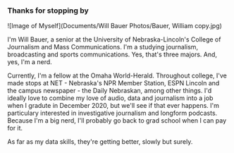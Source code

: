 ### Thanks for stopping by

![Image of Myself](Documents/Will Bauer Photos/Bauer, William copy.jpg)

I'm Will Bauer, a senior at the University of Nebraska-Lincoln's College of Journalism and Mass Communications. I'm a studying journalism, broadcasting and sports communications. Yes, that's three majors. And, yes, I'm a nerd. 

Currently, I'm a fellow at the Omaha World-Herald. Throughout college, I've made stops at NET - Nebraska's NPR Member Station, ESPN Lincoln and the campus newspaper - the Daily Nebraskan, among other things. I'd ideally love to combine my love of audio, data and journalism into a job when I gradute in December 2020, but we'll see if that ever happens. I'm particulary interested in investigative journalism and longform podcasts. Because I'm a big nerd, I'll probably go back to grad school when I can pay for it. 

As far as my data skills, they're getting better, slowly but surely. 
